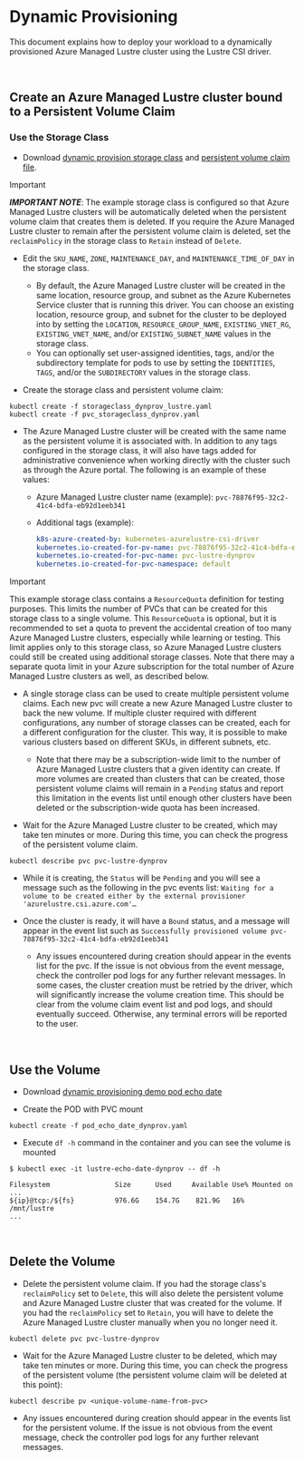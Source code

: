 # Dynamic Provisioning

This document explains how to deploy your workload to a dynamically provisioned Azure Managed Lustre cluster
using the Lustre CSI driver.

&nbsp;

## Create an Azure Managed Lustre cluster bound to a Persistent Volume Claim

### Use the Storage Class

* Download
[dynamic provision storage class](./examples/storageclass_dynprov_lustre.yaml)
and [persistent volume claim file](./examples/pvc_storageclass_dynprov.yaml).

> [!IMPORTANT]
***IMPORTANT NOTE***: The example storage class is configured so that Azure Managed Lustre clusters
will be automatically deleted when the persistent volume claim that creates them is deleted. If you
require the Azure Managed Lustre cluster to remain after the persistent volume claim is deleted, set
the `reclaimPolicy` in the storage class to `Retain` instead of `Delete`.

* Edit the `SKU_NAME`, `ZONE`, `MAINTENANCE_DAY`, and `MAINTENANCE_TIME_OF_DAY` in the storage class.
  * By default, the Azure Managed Lustre cluster will be created in the same location, resource group, and subnet
  as the Azure Kubernetes Service cluster that is running this driver. You can choose an existing location,
  resource group, and subnet for the cluster to be deployed into by setting the `LOCATION`, `RESOURCE_GROUP_NAME`,
  `EXISTING_VNET_RG`, `EXISTING_VNET_NAME`, and/or `EXISTING_SUBNET_NAME` values in the storage class.
  * You can optionally set user-assigned identities, tags, and/or the subdirectory template for
  pods to use by setting the `IDENTITIES`, `TAGS`, and/or the `SUBDIRECTORY` values in the storage class.

* Create the storage class and persistent volume claim:

```shell
kubectl create -f storageclass_dynprov_lustre.yaml
kubectl create -f pvc_storageclass_dynprov.yaml
```

* The Azure Managed Lustre cluster will be created with the same name as the persistent volume it is
associated with. In addition to any tags configured in the storage class, it will also have tags added
for administrative convenience when working directly with the cluster such as through the Azure
portal. The following is an example of these values:
  * Azure Managed Lustre cluster name (example): `pvc-78876f95-32c2-41c4-bdfa-eb92d1eeb341`
  * Additional tags (example):

    ```yaml
    k8s-azure-created-by: kubernetes-azurelustre-csi-driver
    kubernetes.io-created-for-pv-name: pvc-78876f95-32c2-41c4-bdfa-eb92d1eeb341
    kubernetes.io-created-for-pvc-name: pvc-lustre-dynprov
    kubernetes.io-created-for-pvc-namespace: default
    ```

> [!IMPORTANT]
This example storage class contains a `ResourceQuota` definition for testing purposes. This limits the
number of PVCs that can be created for this storage class to a single volume. This `ResourceQuota`
is optional, but it is recommended to set a quota to prevent the accidental creation of too many
Azure Managed Lustre clusters, especially while learning or testing. This limit applies only to
this storage class, so Azure Managed Lustre clusters could still be created using additional
storage classes. Note that there may a separate quota limit in your Azure subscription for the
total number of Azure Managed Lustre clusters as well, as described below.

* A single storage class can be used to create multiple persistent volume claims. Each new pvc will
create a new Azure Managed Lustre cluster to back the new volume. If multiple cluster required with
different configurations, any number of storage classes can be created, each for a different
configuration for the cluster. This way, it is possible to make various clusters based on different
SKUs, in different subnets, etc.
  * Note that there may be a subscription-wide limit to the number of Azure Managed Lustre clusters
  that a given identity can create. If more volumes are created than clusters that can be created,
  those persistent volume claims will remain in a `Pending` status and report this limitation in the
  events list until enough other clusters have been deleted or the subscription-wide quota has been
  increased.

* Wait for the Azure Managed Lustre cluster to be created, which may take ten minutes or more.
During this time, you can check the progress of the persistent volume claim.

```shell
kubectl describe pvc pvc-lustre-dynprov
```

* While it is creating, the `Status` will be `Pending` and you will see a message such as the
following in the pvc events list:
`Waiting for a volume to be created either by the external provisioner 'azurelustre.csi.azure.com'…`

* Once the cluster is ready, it will have a `Bound` status, and a message will appear in the event
list such as `Successfully provisioned volume pvc-78876f95-32c2-41c4-bdfa-eb92d1eeb341`
  * Any issues encountered during creation should appear in the events list for the pvc. If the issue
  is not obvious from the event message, check the controller pod logs for any further relevant
  messages. In some cases, the cluster creation must be retried by the driver, which will
  significantly increase the volume creation time. This should be clear from the volume claim event
  list and pod logs, and should eventually succeed. Otherwise, any terminal errors will be reported
  to the user.

&nbsp;

## Use the Volume

* Download [dynamic provisioning demo pod echo date](./examples/pod_echo_date_dynprov.yaml)

* Create the POD with PVC mount

```shell
kubectl create -f pod_echo_date_dynprov.yaml
```

* Execute `df -h` command in the container and you can see the volume is
mounted

```shell
$ kubectl exec -it lustre-echo-date-dynprov -- df -h

Filesystem                Size      Used     Available Use% Mounted on
...
${ip}@tcp:/${fs}          976.6G    154.7G    821.9G   16%  /mnt/lustre
...
```

&nbsp;

## Delete the Volume

* Delete the persistent volume claim. If you had the storage class's `reclaimPolicy` set to `Delete`,
this will also delete the persistent volume and Azure Managed Lustre cluster that was created for the
volume. If you had the `reclaimPolicy` set to `Retain`, you will have to delete the Azure Managed
Lustre cluster manually when you no longer need it.

```shell
kubectl delete pvc pvc-lustre-dynprov
```

* Wait for the Azure Managed Lustre cluster to be deleted, which may take ten minutes or more. During
this time, you can check the progress of the persistent volume (the persistent volume claim will be
deleted at this point):

```shell
kubectl describe pv <unique-volume-name-from-pvc>
```

* Any issues encountered during creation should appear in the events list for the persistent volume.
If the issue is not obvious from the event message, check the controller pod logs for any further
relevant messages.
